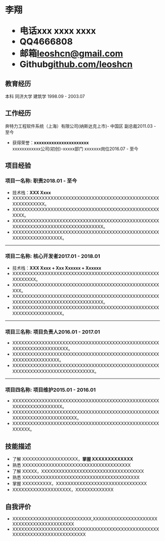 <h1>
  <span>李翔</span>
  <ul>
    <li><span>电话</span>xxx xxxx xxxx</li>
    <li><span>QQ</span>4666808</li>
    <li><span>邮箱</span><a href="mailto:xxxxxxxx@163.com">leoshcn@gmail.com</a></li>
    <li><span>Github</span><a href="https://github.com/Siricee">github.com/leoshcn</a></li>
  </ul>
</h1>

## 教育经历
本科 同济大学 建筑学 <span class="right">1998.09 - 2003.07</span>


## 工作经历
奔特力工程软件系统（上海）有限公司(纳斯达克上市)- 中国区 副总裁<span class="right">2011.03 - 至今</span>
* 获得荣誉：**xxxxxxxxxxxxxxxxxxxxxx**  <br>
xxxxxxxxxxxx公司(初创)-xxxxx部门 xxxxxxx岗位<span class="right">2016.07 - 至今</span>

## 项目经验
### 项目一名称<span class="role">:&nbsp;职责</span><span class="right">2018.01 - 至今</span>
* 技术栈：**XXX  Xxxx**
* XXXXXXXXXXXXXXXXXXXXXXXXXXXXXXXXXXXXXXXXXXXXXXXXXXXXXXXXXXXXX。
* XXXXXXXXXXXXXXXXXXXXXXXXXXXXXXXXXXXXXXXXXXXXXXXXXXXXXX。
* XXXXXXXXXXXXXXXXXXXXXXXXXXXXXXXXXXXXXXXXXXXXXXXXXXXXXXXXXXXXXXXXXXXXXXXXXXXXXXXXX。
* XXXXXXXXXXXXXXXXXXXXXXXXXXXXXXXXXXXXXXXXXXXXXXXXXXXXXXXXXXXXXXXXXXX。

---

### 项目二名称<span class="role">:&nbsp;核心开发者</span><span class="right">2017.01 - 2018.01</span>
* 技术栈：**XXX  Xxxx + Xxx Xxxxxx + Xxxxxx**
* XXXXXXXXXXXXXXXXXXXXXXXXXXXXXXXXXXXXXXXXXXXXXXXXXXXXXXXXXX。
* XXXXXXXXXXXXXXXXXXXXXXXXXXXXXXXXXXXXXXXXXXXXXXXXXXXXX。
* XXXXXXXXXXXXXXXXXXXXXXXXXXXXXXXXXXXXXXXXXXXXXXXXXXXXXXXXXXXXXXXXXXXXXXXXXXXXXXXXX。
* XXXXXXXXXXXXXXXXXXXXXXXXXXXXXXXXXXXXXXXXXXXXXXXXXXXXXXXXXXXXXXXXXXX。

---

### 项目三名称<span class="role">:&nbsp;项目负责人</span><span class="right">2016.01 - 2017.01</span>
* XXXXXXXXXXXXXXXXXXXXXXXXXXXXXXXXXXXXXXXXXXXXXXXXXXXXXXXXXXXXXXXXXXXXX。
* XXXXXXXXXXXXXXXXXXXXXXXXXXXXXXXXXXXXXXXXXXXXXXXXXXXXXXXXXXXXXXXXXX。
* XXXXXXXXXXXXXXXXXXXXXXXXXXXXXXXXXXXXXXXXXXXXXXXXXXXXXXXXXXXXXXXXXXXXXXXXXXXXXX。

---

### 项目四名称<span class="role">:&nbsp;项目维护</span><span class="right">2015.01 - 2016.01</span>
* XXXXXXXXXXXXXXXXXXXXXXXXXXXXXXXXXXXXXXXXXXXXXXXXXXXXXXXXXXXXXXXXXXX。
* XXXXXXXXXXXXXXXXXXXXXXXXXXXXXXXXXXXXXXXXXXXXXXXXXXXXXXXXXXXXXXXXXXXXXXXX。
* XXXXXXXXXXXXXXXXXXXXXXXXXXXXXXXXXXXXXXXXXXXXXXXXXXXXXXXX。


## 技能描述
* 了解 XXXXXXXXXXXXXXXXXXX，**掌握 XXXXXXXXXXXXX**
* 熟悉 XXXXXXXXXXXXXXXXXXXXXXXXXXXXXXXXXXXXX
* 了解 XXXXX，XXXXXXXXXXXXXXXXXXXXXXXXXXXXXXXXXXX
* 熟悉 XXXXXXXXXXXXXXXXXXXXXXXXXXXXXXXXXXXXXXXX
* 掌握 XXXXXXXXXX，XXXXXXXXXXXXXXXXXXXXXXXXXXXXXXX
* XXXXXXXXXXXXXXXXXXXX，XXXXXXXXXXXXX

## 自我评价
* XXXXXXXXXXXXXXXXXXXXXXXXXXX,XXXXXXXXXXXXXXXXXXXXXXXXXXXXXXXXXXXXXXXXXXX
* XXXXXXXXXXXXXXXXXXXXXXXXXXXXXXXXXXXXXXXXXXXXXXXXXXXXXXXXXXXXXXXXXXXXXXXXXXX
